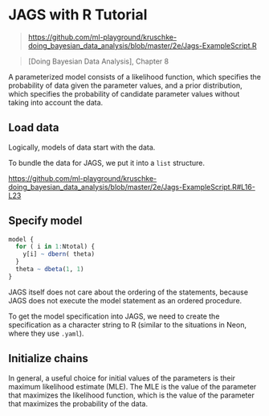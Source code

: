 <!-- toc -->

# JAGS with R Tutorial

> https://github.com/ml-playground/kruschke-doing_bayesian_data_analysis/blob/master/2e/Jags-ExampleScript.R

> [Doing Bayesian Data Analysis], Chapter 8

A parameterized model consists of a likelihood function, which specifies the probability of data given the parameter values, and a prior distribution, which specifies the probability of candidate parameter values without taking into account the data. 

## Load data

Logically, models of data start with the data. 

To bundle the data for JAGS, we put it into a `list` structure. 

https://github.com/ml-playground/kruschke-doing_bayesian_data_analysis/blob/master/2e/Jags-ExampleScript.R#L16-L23

## Specify model
```r
model {
  for ( i in 1:Ntotal) {
    y[i] ~ dbern( theta)
  }
  theta ~ dbeta(1, 1)
}
```

JAGS itself does not care about the ordering of the statements, because JAGS does not execute the model statement as an ordered procedure. 

To get the model specification into JAGS, we need to create the specification as a character string to R (similar to the situations in Neon, where they use `.yaml`). 

## Initialize chains

In general, a useful choice for initial values of the parameters is their maximum likelihood estimate (MLE). The MLE is the value of the parameter that maximizes the likelihood function, which is the value of the parameter that maximizes the probability of the data. 